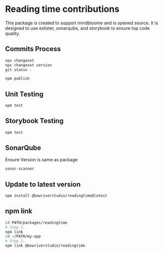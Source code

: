 # Reading time contributions

This package is created to support mindbloome and is opened source. It is designed to use eslister, sonarqube, and storybook to ensure top code quality.

## Commits Process

```bash
npx changeset
npx changeset version
git status .
```

```bash
npm publish
```

## Unit Testing

```bash
npm test
```

## Storybook Testing

```bash
npm test
```

## SonarQube

Ensure Version is same as package

```bash
sonar-scanner
```

## Update to latest version

```bash
npm install @bowriverstudio/readingtime@latest
```

## npm link

```bash
cd PATH/packages/readingtime
# Step 1.
npm link
cd ~/PATH/my-app
# Step 2.
npm link @bowriverstudio/readingtime
```
